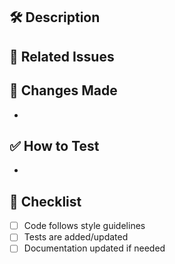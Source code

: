 ## 🛠️ Description
<!-- What does this PR do? -->

## 🔗 Related Issues
<!-- Link related issues (e.g., closes #42) -->

## 🧠 Changes Made
- 

## ✅ How to Test
- 

## 📝 Checklist
- [ ] Code follows style guidelines
- [ ] Tests are added/updated
- [ ] Documentation updated if needed
